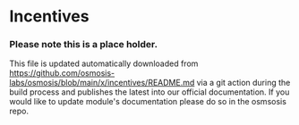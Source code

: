 # Incentives

### Please note this is a place holder.
This file is updated automatically downloaded from https://github.com/osmosis-labs/osmosis/blob/main/x/incentives/README.md via a git action during the build process and publishes the latest into our official documentation. If you would like to update module's documentation please do so in the osmsosis repo. 